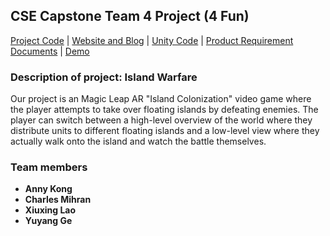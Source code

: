 ## CSE Capstone Team 4 Project (4 Fun) 
[Project Code](https://github.com/cse-vr-capstone-team-4/UnityProject) |
[Website and Blog](https://cse-vr-capstone-team-4.github.io/Island-Warfare/) |
[Unity Code](https://github.com/cse-vr-capstone-team-4/UnityProject) |
[Product Requirement Documents](https://docs.google.com/document/d/1tK8rWAsgP0X3kz5zsiT1drsX3x8JszOWKTgnmHstGJ0/edit?usp=sharing) |
[Demo](#Todo)

### Description of project: Island Warfare

Our project is an Magic Leap AR "Island Colonization" video game where the player attempts to take over floating islands by defeating enemies. The player can switch between a high-level overview of the world where they distribute units to different floating islands and a low-level view where they actually walk onto the island and watch the battle themselves.

### Team members
- **Anny Kong**
- **Charles Mihran**
- **Xiuxing Lao**
- **Yuyang Ge**
